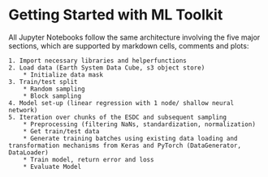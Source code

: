 # Getting Started with ML Toolkit

All Jupyter Notebooks follow the same architecture involving the five major sections, which are supported by markdown cells, comments and plots:


	1. Import necessary libraries and helperfunctions
	2. Load data (Earth System Data Cube, s3 object store)
		* Initialize data mask
	3. Train/test split
		* Random sampling
		* Block sampling
	4. Model set-up (linear regression with 1 node/ shallow neural network)
	5. Iteration over chunks of the ESDC and subsequent sampling
		* Preprocessing (filtering NaNs, standardization, normalization)
		* Get train/test data
		* Generate training batches using existing data loading and transformation mechanisms from Keras and PyTorch (DataGenerator, DataLoader)
		* Train model, return error and loss
		* Evaluate Model
	


<!--It is mandatory to enable machine learning that respects the basic principles of geo-data way beyond naive applications of 
machine learning in the Earth system context. To avoid auto-correlation during the training phase of the model, data sampling is 
guided by a block sampling strategy. Data blocks are rectangularly shaped varying in size and amount of data points. -->
